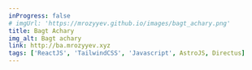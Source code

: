 ```yaml
---
inProgress: false
# imgUrl: 'https://mrozyyev.github.io/images/bagt_achary.png'
title: Bagt Achary
img_alt: Bagt achary
link: http://ba.mrozyyev.xyz
tags: ['ReactJS', 'TailwindCSS', 'Javascript', AstroJS, Directus]
---
```

